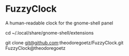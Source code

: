 # FuzzyClock
A human-readable clock for the gnome-shell panel

cd ~/.local/share/gnome-shell/extensions

git clone git@github.com:theodoregoetz/FuzzyClock.git FuzzyClock@theodoregoetz

